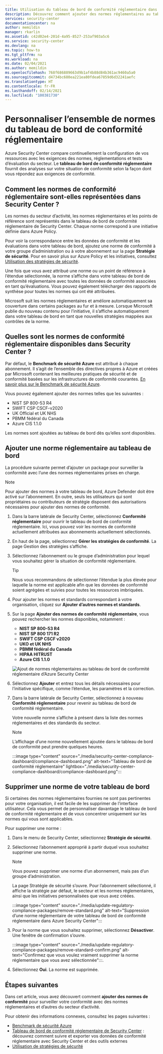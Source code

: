 ```yaml
---
title: Utilisation du tableau de bord de conformité réglementaire dans Azure Security Center
description: Découvrez comment ajouter des normes réglementaires au tableau de bord de conformité réglementaire dans Security Center et comment les supprimer.
services: security-center
documentationcenter: na
author: memildin
manager: rkarlin
ms.assetid: c42d02e4-201d-4a95-8527-253af903a5c6
ms.service: security-center
ms.devlang: na
ms.topic: how-to
ms.tgt_pltfrm: na
ms.workload: na
ms.date: 02/04/2021
ms.author: memildin
ms.openlocfilehash: 768f686889663d9b1af4b88d84b361ac9460a5a0
ms.sourcegitcommit: d4734bc680ea221ea80fdea67859d6d32241aefc
ms.translationtype: HT
ms.contentlocale: fr-FR
ms.lasthandoff: 02/14/2021
ms.locfileid: "100381730"
---
```

# <a name="customize-the-set-of-standards-in-your-regulatory-compliance-dashboard"></a>Personnaliser l’ensemble de normes du tableau de bord de conformité réglementaire

Azure Security Center compare continuellement la configuration de vos ressources avec les exigences des normes, réglementations et tests d’évaluation du secteur. Le **tableau de bord de conformité réglementaire** fournit des analyses sur votre situation de conformité selon la façon dont vous répondez aux exigences de conformité.


## <a name="how-are-regulatory-compliance-standards-represented-in-security-center"></a>Comment les normes de conformité réglementaire sont-elles représentées dans Security Center ?

Les normes du secteur d’activité, les normes réglementaires et les points de référence sont représentés dans le tableau de bord de conformité réglementaire de Security Center. Chaque norme correspond à une initiative définie dans Azure Policy.

Pour voir la correspondance entre les données de conformité et les évaluations dans votre tableau de bord, ajoutez une norme de conformité à votre groupe d’administration ou à votre abonnement sur la page **Stratégie de sécurité**. Pour en savoir plus sur Azure Policy et les initiatives, consultez [Utilisation des stratégies de sécurité](tutorial-security-policy.md).

Une fois que vous avez attribué une norme ou un point de référence à l’étendue sélectionnée, la norme s’affiche dans votre tableau de bord de conformité réglementaire avec toutes les données de conformité associées en tant qu’évaluations. Vous pouvez également télécharger des rapports de synthèse pour toutes les normes qui ont été attribuées.

Microsoft suit les normes réglementaires et améliore automatiquement sa couverture dans certains packages au fur et à mesure. Lorsque Microsoft publie du nouveau contenu pour l’initiative, il s’affiche automatiquement dans votre tableau de bord en tant que nouvelles stratégies mappées aux contrôles de la norme.


## <a name="what-regulatory-compliance-standards-are-available-in-security-center"></a>Quelles sont les normes de conformité réglementaire disponibles dans Security Center ?

Par défaut, le **Benchmark de sécurité Azure** est attribué à chaque abonnement. Il s’agit de l’ensemble des directives propres à Azure et créées par Microsoft contenant les meilleures pratiques de sécurité et de conformité basées sur les infrastructures de conformité courantes. [En savoir plus sur le Benchmark de sécurité Azure](../security/benchmarks/introduction.md).

Vous pouvez également ajouter des normes telles que les suivantes :

- NIST SP 800-53 R4
- SWIFT CSP CSCF-v2020
- UK Official et UK NHS
- PBMM fédéral du Canada
- Azure CIS 1.1.0

Les normes sont ajoutées au tableau de bord dès qu’elles sont disponibles.


## <a name="add-a-regulatory-standard-to-your-dashboard"></a>Ajouter une norme réglementaire au tableau de bord

La procédure suivante permet d’ajouter un package pour surveiller la conformité avec l’une des normes réglementaires prises en charge.

> [!NOTE]
> Pour ajouter des normes à votre tableau de bord, Azure Defender doit être activé sur l’abonnement. En outre, seuls les utilisateurs qui sont propriétaires ou contributeurs de stratégie disposent des autorisations nécessaires pour ajouter des normes de conformité. 

1. Dans la barre latérale de Security Center, sélectionnez **Conformité réglementaire** pour ouvrir le tableau de bord de conformité réglementaire. Ici, vous pouvez voir les normes de conformité actuellement attribuées aux abonnements actuellement sélectionnés.   

1. En haut de la page, sélectionnez **Gérer les stratégies de conformité**. La page Gestion des stratégies s’affiche.

1. Sélectionnez l’abonnement ou le groupe d’administration pour lequel vous souhaitez gérer la situation de conformité réglementaire. 

    > [!TIP]
    > Nous vous recommandons de sélectionner l’étendue la plus élevée pour laquelle la norme est applicable afin que les données de conformité soient agrégées et suivies pour toutes les ressources imbriquées. 

1. Pour ajouter les normes et standards correspondant à votre organisation, cliquez sur **Ajouter d’autres normes et standards**. 

1. Sur la page **Ajouter des normes de conformité réglementaire**, vous pouvez rechercher les normes disponibles, notamment :

    - **NIST SP 800-53 R4**
    - **NIST SP 800 171 R2**
    - **SWIFT CSP CSCF v2020**
    - **UKO et UK NHS**
    - **PBMM fédéral du Canada**
    - **HIPAA HITRUST**
    - **Azure CIS 1.1.0**
    
    ![Ajout de normes réglementaires au tableau de bord de conformité réglementaire d’Azure Security Center](./media/update-regulatory-compliance-packages/dynamic-regulatory-compliance-additional-standards.png)

1. Sélectionnez **Ajouter** et entrez tous les détails nécessaires pour l’initiative spécifique, comme l’étendue, les paramètres et la correction.

1. Dans la barre latérale de Security Center, sélectionnez à nouveau **Conformité réglementaire** pour revenir au tableau de bord de conformité réglementaire.

    Votre nouvelle norme s’affiche à présent dans la liste des normes réglementaires et des standards du secteur. 

    > [!NOTE]
    > L’affichage d’une norme nouvellement ajoutée dans le tableau de bord de conformité peut prendre quelques heures.

    :::image type="content" source="./media/security-center-compliance-dashboard/compliance-dashboard.png" alt-text="Tableau de bord de conformité réglementaire" lightbox="./media/security-center-compliance-dashboard/compliance-dashboard.png":::

## <a name="remove-a-standard-from-your-dashboard"></a>Supprimer une norme de votre tableau de bord

Si certaines des normes réglementaires fournies ne sont pas pertinentes pour votre organisation, il est facile de les supprimer de l’interface utilisateur. Cela vous permet de personnaliser davantage le tableau de bord de conformité réglementaire et de vous concentrer uniquement sur les normes qui vous sont applicables.

Pour supprimer une norme :

1. Dans le menu de Security Center, sélectionnez **Stratégie de sécurité**.

1. Sélectionnez l’abonnement approprié à partir duquel vous souhaitez supprimer une norme.

    > [!NOTE]
    > Vous pouvez supprimer une norme d’un abonnement, mais pas d’un groupe d’administration. 

    La page Stratégie de sécurité s’ouvre. Pour l’abonnement sélectionné, il affiche la stratégie par défaut, le secteur et les normes réglementaires, ainsi que les initiatives personnalisées que vous avez créées.

    :::image type="content" source="./media/update-regulatory-compliance-packages/remove-standard.png" alt-text="Suppression d’une norme réglementaire de votre tableau de bord de conformité réglementaire dans Azure Security Center":::

1. Pour la norme que vous souhaitez supprimer, sélectionnez **Désactiver**. Une fenêtre de confirmation s’ouvre.

    :::image type="content" source="./media/update-regulatory-compliance-packages/remove-standard-confirm.png" alt-text="Confirmez que vous voulez vraiment supprimer la norme réglementaire que vous avez sélectionnée":::.

1. Sélectionnez **Oui**. La norme est supprimée. 


## <a name="next-steps"></a>Étapes suivantes

Dans cet article, vous avez découvert comment **ajouter des normes de conformité** pour surveiller votre conformité avec des normes réglementaires et d’autres du secteur d’activité.

Pour obtenir des informations connexes, consultez les pages suivantes :

- [Benchmark de sécurité Azure](../security/benchmarks/introduction.md)
- [Tableau de bord de conformité réglementaire de Security Center](security-center-compliance-dashboard.md) : découvrez comment suivre et exporter vos données de conformité réglementaire avec Security Center et des outils externes
- [Utilisation de stratégies de sécurité](tutorial-security-policy.md)